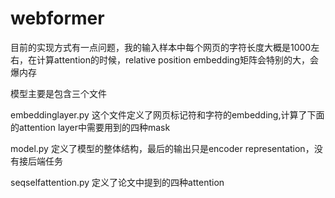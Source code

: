# webformer
目前的实现方式有一点问题，我的输入样本中每个网页的字符长度大概是1000左右，在计算attention的时候，relative position embedding矩阵会特别的大，会爆内存

模型主要是包含三个文件

embeddinglayer.py 这个文件定义了网页标记符和字符的embedding,计算了下面的attention layer中需要用到的四种mask

model.py 定义了模型的整体结构，最后的输出只是encoder representation，没有接后端任务

seqselfattention.py 定义了论文中提到的四种attention


